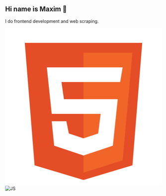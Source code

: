 ## Hi name is Maxim 👋

I do frontend development and web scraping.

![HTML5](https://github.com/maksimkaJCHK/maksimkaJCHK/blob/main/img/html-5.svg)
![JS](https://github.com/maksimkaJCHK/maksimkaJCHK/tree/main/img/js.svg)